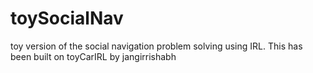 # toySocialNav
toy version of the social navigation problem solving using IRL.
This has been built on toyCarIRL by jangirrishabh
